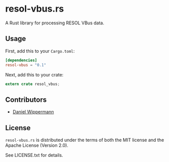 # resol-vbus.rs

A Rust library for processing RESOL VBus data.


## Usage

First, add this to your `Cargo.toml`:

```toml
[dependencies]
resol-vbus = "0.1"
```

Next, add this to your crate:

```rust
extern crate resol_vbus;
```


## Contributors

- [Daniel Wippermann](https://github.com/danielwippermann)


## License

`resol-vbus.rs` is distributed under the terms of both the MIT license and the
Apache License (Version 2.0).

See LICENSE.txt for details.
